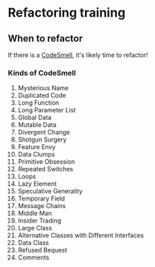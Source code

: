 # Refactoring training

## When to refactor

If there is a [CodeSmell](https://martinfowler.com/bliki/CodeSmell.html), it's likely time to refactor!

### Kinds of CodeSmell
1. Mysterious Name
2. Duplicated Code
3. Long Function
4. Long Parameter List
5. Global Data
6. Mutable Data
7. Divergent Change
8. Shotgun Surgery
9. Feature Envy
10. Data Clumps
11. Primitive Obsession
12. Repeated Switches
13. Loops
14. Lazy Element
15. Speculative Generality
16. Temporary Field
17. Message Chains
18. Middle Man
19. Insider Trading
20. Large Class
21. Alternative Classes with Different Interfaces
22. Data Class
23. Refused Bequest
24. Comments
